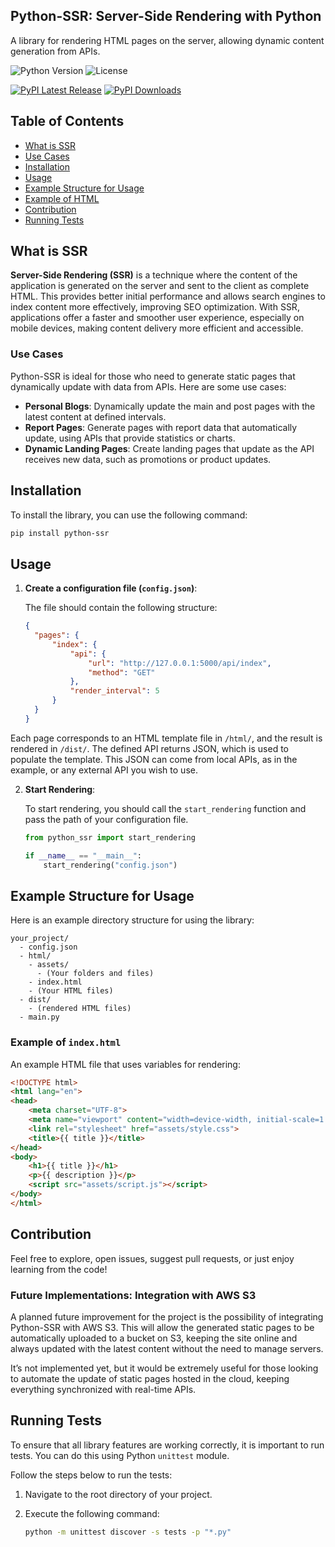 ## Python-SSR: Server-Side Rendering with Python

A library for rendering HTML pages on the server, allowing dynamic content generation from APIs.

![Python Version](https://img.shields.io/badge/python-%3E%3D3.6-brightgreen)
![License](https://img.shields.io/badge/license-MIT-blue)

[![PyPI Latest Release](https://img.shields.io/pypi/v/python-ssr.svg)](https://pypi.org/project/python-ssr/)
[![PyPI Downloads](https://img.shields.io/pypi/dm/python-ssr.svg?label=PyPI%20downloads)](https://pypi.org/project/python-ssr/)


## Table of Contents

- [What is SSR](#what-is-ssr)
- [Use Cases](#use-cases)
- [Installation](#installation)
- [Usage](#usage)
- [Example Structure for Usage](#example-structure-for-usage)
- [Example of HTML](#example-of-indexhtml)
- [Contribution](#contribution)
- [Running Tests](#running-tests)

## What is SSR

**Server-Side Rendering (SSR)** is a technique where the content of the application is generated on the server and sent to the client as complete HTML. This provides better initial performance and allows search engines to index content more effectively, improving SEO optimization. With SSR, applications offer a faster and smoother user experience, especially on mobile devices, making content delivery more efficient and accessible.

### Use Cases

Python-SSR is ideal for those who need to generate static pages that dynamically update with data from APIs. Here are some use cases:

- **Personal Blogs**: Dynamically update the main and post pages with the latest content at defined intervals.
- **Report Pages**: Generate pages with report data that automatically update, using APIs that provide statistics or charts.
- **Dynamic Landing Pages**: Create landing pages that update as the API receives new data, such as promotions or product updates.

## Installation

To install the library, you can use the following command:

```bash
pip install python-ssr
```

## Usage

1. **Create a configuration file (`config.json`)**:

   The file should contain the following structure:

   ```json
   {
     "pages": {
         "index": {
             "api": {
                 "url": "http://127.0.0.1:5000/api/index",
                 "method": "GET"
             },
             "render_interval": 5
         }
     }
   }
   ```

Each page corresponds to an HTML template file in `/html/`, and the result is rendered in `/dist/`. The defined API returns JSON, which is used to populate the template. This JSON can come from local APIs, as in the example, or any external API you wish to use.

2. **Start Rendering**:

   To start rendering, you should call the `start_rendering` function and pass the path of your configuration file.

   ```python
   from python_ssr import start_rendering

   if __name__ == "__main__":
       start_rendering("config.json")
   ```

## Example Structure for Usage

Here is an example directory structure for using the library:

```
your_project/
  - config.json
  - html/
    - assets/
      - (Your folders and files)
    - index.html
    - (Your HTML files)
  - dist/
    - (rendered HTML files)
  - main.py
```

### Example of `index.html`

An example HTML file that uses variables for rendering:

```html
<!DOCTYPE html>
<html lang="en">
<head>
    <meta charset="UTF-8">
    <meta name="viewport" content="width=device-width, initial-scale=1.0">
    <link rel="stylesheet" href="assets/style.css">
    <title>{{ title }}</title>
</head>
<body>
    <h1>{{ title }}</h1>
    <p>{{ description }}</p>
    <script src="assets/script.js"></script>
</body>
</html>
```

## Contribution

Feel free to explore, open issues, suggest pull requests, or just enjoy learning from the code!

### Future Implementations: Integration with AWS S3

A planned future improvement for the project is the possibility of integrating Python-SSR with AWS S3. This will allow the generated static pages to be automatically uploaded to a bucket on S3, keeping the site online and always updated with the latest content without the need to manage servers.

It’s not implemented yet, but it would be extremely useful for those looking to automate the update of static pages hosted in the cloud, keeping everything synchronized with real-time APIs.

## Running Tests

To ensure that all library features are working correctly, it is important to run tests. You can do this using Python `unittest` module.

Follow the steps below to run the tests:

1. Navigate to the root directory of your project.

2. Execute the following command:

   ```bash
   python -m unittest discover -s tests -p "*.py"
   ```
